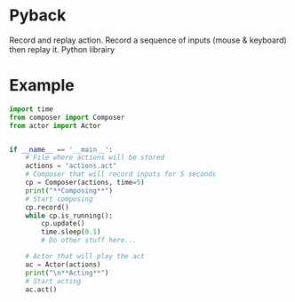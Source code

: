 # Pyback
Record and replay action. Record a sequence of inputs (mouse &amp; keyboard) then replay it. Python librairy

# Example

```python
import time
from composer import Composer
from actor import Actor


if __name__ == '__main__':
    # File where actions will be stored
    actions = "actions.act"
    # Composer that will record inputs for 5 seconds
    cp = Composer(actions, time=5)
    print("**Composing**")
    # Start composing
    cp.record()
    while cp.is_running():
        cp.update()
        time.sleep(0.1)
        # Do other stuff here...

    # Actor that will play the act
    ac = Actor(actions)
    print("\n**Acting**")
    # Start acting
    ac.act()
```
